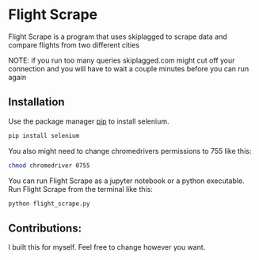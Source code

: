 # Flight Scrape

Flight Scrape is a program that uses skiplagged to scrape data and compare flights from two different cities

NOTE: if you run too many queries skiplagged.com might cut off your connection and you will have to wait a couple minutes before you can run again

## Installation

Use the package manager [pip](https://pip.pypa.io/en/stable/) to install selenium.

```bash
pip install selenium
```

You also might need to change chromedrivers permissions to 755 like this: 

```bash
chmod chromedriver 0755
```

You can run Flight Scrape as a jupyter notebook or a python executable. Run Flight Scrape from the terminal like this:

```bash
python flight_scrape.py
```

## Contributions:

I built this for myself. Feel free to change however you want. 
    
    
